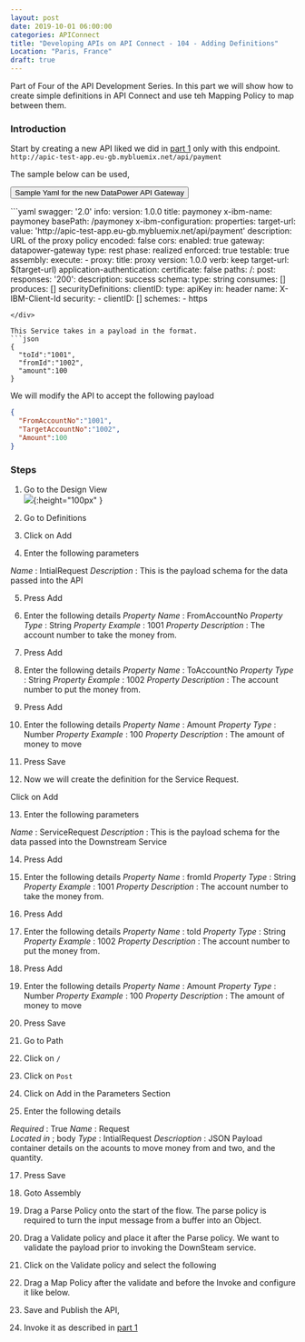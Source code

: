```yaml
---
layout: post
date: 2019-10-01 06:00:00
categories: APIConnect
title: "Developing APIs on API Connect - 104 - Adding Definitions"
Location: "Paris, France"
draft: true
---
```

Part of Four of the API Development Series. In this part we will show how to create simple definitions in API Connect and use teh Mapping Policy to map between them.
<!--more-->


### Introduction
Start by creating a new API liked we did in [part 1](/apiconnect/2019/09/23/APIDevelopment-101.html) only with this endpoint. `http://apic-test-app.eu-gb.mybluemix.net/api/payment`

The sample below can be used,

<button class="collapsible" id="fulloutput">Sample Yaml for the new DataPower API Gateway</button>

<div class="content" id="fulloutputdata" markdown="1">
```yaml
swagger: '2.0'
info:
  version: 1.0.0
  title: paymoney
  x-ibm-name: paymoney
basePath: /paymoney
x-ibm-configuration:
  properties:
    target-url:
      value: 'http://apic-test-app.eu-gb.mybluemix.net/api/payment'
      description: URL of the proxy policy
      encoded: false
  cors:
    enabled: true
  gateway: datapower-gateway
  type: rest
  phase: realized
  enforced: true
  testable: true
  assembly:
    execute:
      - proxy:
          title: proxy
          version: 1.0.0
          verb: keep
          target-url: $(target-url)
  application-authentication:
    certificate: false
paths:
  /:
    post:
      responses:
        '200':
          description: success
          schema:
            type: string
      consumes: []
      produces: []
securityDefinitions:
  clientID:
    type: apiKey
    in: header
    name: X-IBM-Client-Id
security:
  - clientID: []
schemes:
  - https

```
</div>

This Service takes in a payload in the format.
```json
{
  "toId":"1001",
  "fromId":"1002",
  "amount":100
}
```

We will modify the API to accept the following payload
```json
{
  "FromAccountNo":"1001",
  "TargetAccountNo":"1002",
  "Amount":100
}
```
### Steps
1. Go to the Design View
<br>![](/images/2019-09-24-APIDevelopment-102-1.png){:height="100px" }

2. Go to Definitions

3. Click on Add

4. Enter the following parameters


*Name* : IntialRequest
*Description* : This is the payload schema for the data passed into  the API

5. Press Add

6. Enter the following details
*Property Name* : FromAccountNo
*Property Type* : String
*Property Example* : 1001
*Property Description* : The account number to take the money from.


7. Press Add

8. Enter the following details
*Property Name* : ToAccountNo
*Property Type* : String
*Property Example* : 1002
*Property Description* : The account number to put the money from.


9. Press Add

10. Enter the following details
*Property Name* : Amount
*Property Type* : Number
*Property Example* : 100
*Property Description* : The amount of money to move


11. Press Save

12. Now we will create the definition for the Service Request.

Click on Add

13. Enter the following parameters


*Name* : ServiceRequest
*Description* : This is the payload schema for the data passed into  the Downstream Service

14. Press Add

15. Enter the following details
*Property Name* : fromId
*Property Type* : String
*Property Example* : 1001
*Property Description* : The account number to take the money from.


16. Press Add

17. Enter the following details
*Property Name* : toId
*Property Type* : String
*Property Example* : 1002
*Property Description* : The account number to put the money from.


18. Press Add

19. Enter the following details
*Property Name* : Amount
*Property Type* : Number
*Property Example* : 100
*Property Description* : The amount of money to move

11. Press Save

12. Go to Path

13. Click on `/`

14. Click on `Post`

15. Click on Add in the Parameters Section

16. Enter the following details

*Required* : True
*Name* : Request  
*Located in* ; body
*Type* : IntialRequest
*Descrioption* : JSON Payload container details on the acounts to move money from and two, and the quantity.

17. Press Save

18. Goto Assembly

19. Drag a Parse Policy onto the start of the flow. The parse policy is required to turn the input message from a buffer into an Object.

20. Drag a Validate policy and place it after the Parse policy. We want to validate the payload prior to invoking the DownSteam service.

21. Click on the Validate policy and select the following

22. Drag a Map Policy after the validate and before the Invoke and configure it like below.

23. Save and Publish the API,

24. Invoke it as described in [part 1](/apiconnect/2019/09/28/APIDevelopment-101.html)
